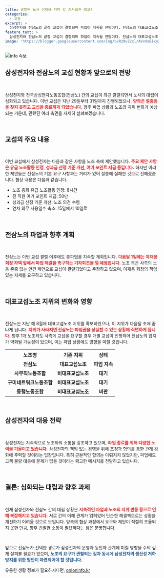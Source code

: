```yaml
---
title: 결렬된 노사 이재용 자택 앞 기자회견 예고!
categories:
  - 고용
excerpt: >
  삼성전자와 전삼노의 끝장 교섭이 결렬되며 파업이 지속될 전망이다. 전삼노의 대표교섭노조 지위 상실 가능성이 제기되면서, 향후 상황에 대한 관심이 집중되고 있다. 1일 이재용 회장 자택 앞 기자회견도 예고되었으나, 해결의 실마리는 불투명하다.
feature_text: >
  삼성전자와 전삼노의 끝장 교섭이 결렬되며 파업이 지속될 전망이다. 전삼노의 대표교섭노조 지위 상실 가능성이 제기되면서, 향후 상황에 대한 관심이 집중되고 있다. 1일 이재용 회장 자택 앞 기자회견도 예고되었으나, 해결의 실마리는 불투명하다.
image: 'https://blogger.googleusercontent.com/img/b/R29vZ2xl/AVvXsEixyZcFfHzMRdzZMjFBmAUKJYCLCGyLL1o632UiGVXcaFdKo_bkvkuCioo0uUKlGfBVcT3P84aROyZIXSBEx3Aw5nCQ3pTgDom1WDC4m8eifvWiAmWEEVb4x6G_l8C0QH225ldMjyaFvpxGEBGNO37VmDTDMHGhJPq73UglMfDca1-0aw/s1600/blogspot.png'
---
```


<p><img src="https://blogger.googleusercontent.com/img/b/R29vZ2xl/AVvXsEixyZcFfHzMRdzZMjFBmAUKJYCLCGyLL1o632UiGVXcaFdKo_bkvkuCioo0uUKlGfBVcT3P84aROyZIXSBEx3Aw5nCQ3pTgDom1WDC4m8eifvWiAmWEEVb4x6G_l8C0QH225ldMjyaFvpxGEBGNO37VmDTDMHGhJPq73UglMfDca1-0aw/s1600/blogspot.png" alt="info 속보" /></p>

<h2 data-ke-size="size26">삼성전자와 전삼노의 교섭 현황과 앞으로의 전망</h2>

<p data-ke-size="size16">&nbsp;</p>

<p>삼성전자와 전국삼성전자노동조합(전삼노) 간의 교섭이 최근 결렬되면서 노사의 대립이 심화되고 있습니다. 이번 교섭은 지난 29일부터 31일까지 진행되었으나, <b><span style="color: #ee2323;">양측은 절충점을 찾지 못하고 교섭을 종료하게 되었습니다.</span></b> 향후 파업 상황과 노조의 지위 변화가 예상되는 가운데, 관련된 여러 측면을 자세히 살펴보겠습니다.</p>

<p data-ke-size="size16">&nbsp;</p>

<h2 data-ke-size="size26">교섭의 주요 내용</h2>

<p data-ke-size="size16">&nbsp;</p>

<p>이번 교섭에서 삼성전자는 다음과 같은 사항을 노조 측에 제안했습니다. <b><span style="color: #ee2323;">주요 제안 사항은 유급 노조활동 인정, 성과급 산정 기준 개선, 여가 포인트 지급 등입니다.</span></b> 하지만 이러한 제안들은 전삼노의 기본 요구 사항과는 거리가 있어 절충에 실패한 것으로 전해졌습니다. 협상 내용은 다음과 같습니다.</p>

<ul>
    <li>노조 총회 유급 노조활동 인정: 8시간</li>
    <li>전 직원 여가 포인트 지급: 50만</li>
    <li>성과급 산정 기준 개선: 노조 의견 수렴</li>
    <li>연차 의무 사용일수 축소: 15일에서 10일로</li>
</ul>

<p data-ke-size="size16">&nbsp;</p>

<h2 data-ke-size="size26">전삼노의 파업과 향후 계획</h2>

<p data-ke-size="size16">&nbsp;</p>

<p>전삼노는 이번 교섭 결렬 이후에도 총파업을 지속할 계획입니다. <b><span style="color: #ee2323;">다음달 1일에는 이재용 회장 자택 앞에서 파업 해결을 촉구하는 기자회견을 열 예정입니다.</span></b> 노조 측은 사측의 노동 존중 없는 안건 제안으로 교섭이 결렬되었다고 주장하고 있으며, 이재용 회장의 책임 있는 자세를 요구하고 있습니다.</p>

<p data-ke-size="size16">&nbsp;</p>

<h2 data-ke-size="size26">대표교섭노조 지위의 변화와 영향</h2>

<p data-ke-size="size16">&nbsp;</p>

<p>전삼노는 지난 해 8월에 대표교섭노조 지위를 확보하였으나, 이 지위가 다음달 초에 끝나게 됩니다. <b><span style="color: #ee2323;">지위가 사라지면 전삼노는 파업권을 상실할 수 있는 상황에 직면하게 됩니다.</span></b> 향후 1개 노조라도 사측에 교섭을 요구할 경우 개별 교섭이 진행되어 전삼노의 입지가 약화될 가능성이 있으며, 이는 파업 상황에도 영향을 미칠 것입니다.</p>

<table>
    <tr>
        <th style="text-align: center;">노조명</th>
        <th style="text-align: center;">기존 지위</th>
        <th style="text-align: center;">상태</th>
    </tr>
    <tr>
        <td style="text-align: center; height: 17px;"><b>전삼노</b></td>
        <td style="text-align: center; height: 17px;"><b>대표교섭노조</b></td>
        <td style="text-align: center; height: 17px;"><b>파업 지속</b></td>
    </tr>
    <tr>
        <td style="text-align: center; height: 17px;"><b>사무직노동조합</b></td>
        <td style="text-align: center; height: 17px;"><b>비대표교섭노조</b></td>
        <td style="text-align: center; height: 17px;"><b>대기</b></td>
    </tr>
    <tr>
        <td style="text-align: center; height: 17px;"><b>구미네트워크노동조합</b></td>
        <td style="text-align: center; height: 17px;"><b>비대표교섭노조</b></td>
        <td style="text-align: center; height: 17px;"><b>대기</b></td>
    </tr>
    <tr>
        <td style="text-align: center; height: 17px;"><b>동행노동조합</b></td>
        <td style="text-align: center; height: 17px;"><b>비대표교섭노조</b></td>
        <td style="text-align: center; height: 17px;"><b>비판</b></td>
    </tr>
</table>

<p data-ke-size="size16">&nbsp;</p>

<h2 data-ke-size="size26">삼성전자의 대응 전략</h2>

<p data-ke-size="size16">&nbsp;</p>

<p>삼성전자는 지속적으로 노조와의 소통을 강조하고 있으며, <b><span style="color: #ee2323;">파업 종료를 위해 다양한 노력을 기울이고 있습니다.</span></b> 삼성전자의 책임 있는 경영을 위해 조정과 협의를 통한 관계 강화에 주력할 것이라는 입장입니다. 특히 근본적인 합의는 이뤄지지 않았지만, 파업에도 고객 물량 대응에 문제가 없을 것이라는 확고한 메시지를 전달하고 있습니다.</p>

<p data-ke-size="size16">&nbsp;</p>

<h2 data-ke-size="size26">결론: 심화되는 대립과 향후 과제</h2>

<p data-ke-size="size16">&nbsp;</p>

<p>현재 삼성전자와 전삼노 간의 대립 상황은 <b><span style="color: #ee2323;">지속적인 파업과 노조의 지위 변동 등으로 인해 복잡해지고 있습니다.</span></b> 서로 간의 이해 관계가 얽혀있어 단순한 해결책으로는 상황을 개선하기 어려울 것으로 보입니다. 양측의 협상 과정에서 요구와 제안이 적절히 조율되지 못한 만큼, 향후 긴밀한 소통이 필요하다는 점은 분명합니다.</p>

<p data-ke-size="size16">&nbsp;</p>

<p>앞으로 전삼노가 선택한 경로가 삼성전자의 운영과 동반자 관계에 미칠 영향을 주의 깊게 살펴볼 필요가 있으며, <b><span style="color: #1a5490;">노조의 요구가 관철되는 길과 동시에 삼성전자의 생산성 저하 방지를 위한 방안이 마련되어야 할 것입니다.</span></b></p>
유용한 생활 정보가 필요하시다면, <a href="https://onioninfo.kr" rel="dofollow">onioninfo.kr</a>


